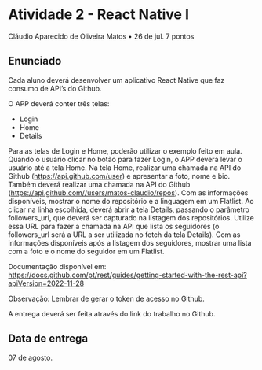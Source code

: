 # Atividade 2 - React Native I

Cláudio Aparecido de Oliveira Matos • 26 de jul. 7 pontos

## Enunciado

Cada aluno deverá desenvolver um aplicativo React Native que faz consumo de API’s do Github.

O APP deverá conter três telas:

- Login
- Home
- Details

Para as telas de Login e Home, poderão utilizar o exemplo feito em aula.
Quando o usuário clicar no botão para fazer Login, o APP deverá levar o usuário até a tela Home.
Na tela Home, realizar uma chamada na API do Github (<https://api.github.com/user>) e apresentar a foto, nome e bio. Também deverá realizar uma chamada na API do Github (<https://api.github.com//users/matos-claudio/repos>).
Com as informações disponíveis, mostrar  o nome do repositório e a linguagem em um Flatlist.
Ao clicar na linha escolhida, deverá abrir a tela Details, passando o parâmetro followers_url, que deverá ser capturado na listagem dos repositórios. Utilize essa URL para fazer a chamada na API que lista os seguidores (o followers_url será a URL a ser utilizada no fetch da tela Details).
Com as informações disponíveis após a listagem dos seguidores, mostrar uma lista com a foto e o nome do seguidor em um Flatlist.

Documentação disponível em: <https://docs.github.com/pt/rest/guides/getting-started-with-the-rest-api?apiVersion=2022-11-28>

Observação: Lembrar de gerar o token de acesso no Github.

A entrega deverá ser feita através do link do trabalho no Github.

## Data de entrega

07 de agosto.
